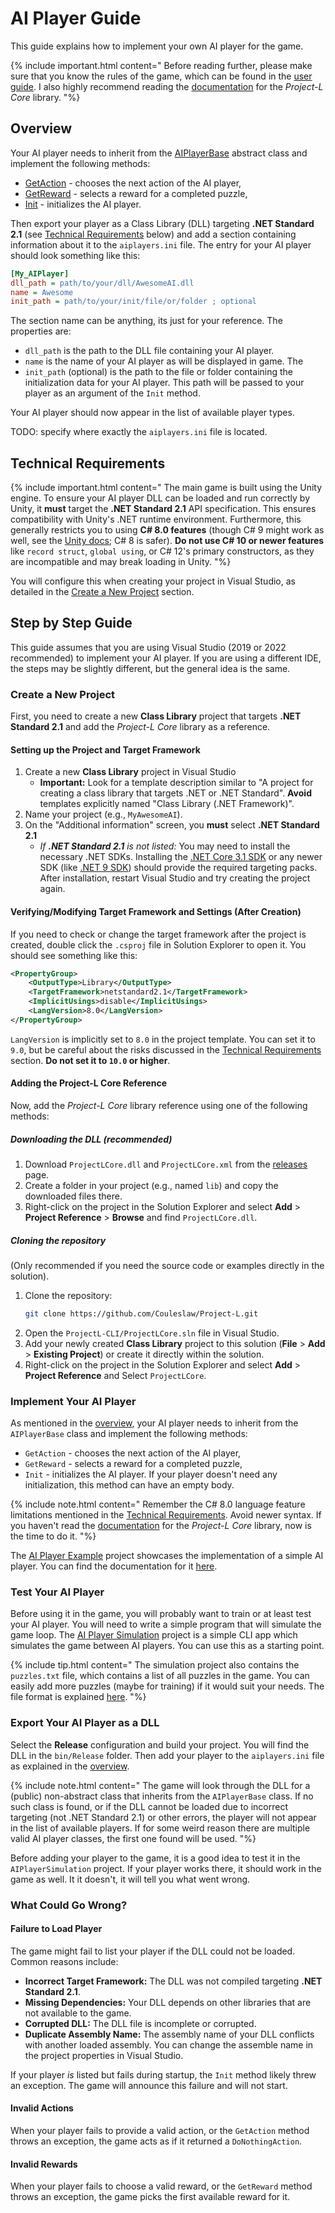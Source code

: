 <link rel='stylesheet' href='../css/markdown-alert.css'/>
<link rel='stylesheet' href='../css/code-highlight.css'/>

# AI Player Guide

This guide explains how to implement your own AI player for the game.

{% include important.html content="
Before reading further, please make sure that you know the rules of the game, which can be found in the [user guide](../UserDocs/index). I also highly recommend reading the [documentation](../TechnicalDocs/core/index) for the *Project-L Core* library.
"%}

## Overview

Your AI player needs to inherit from the [AIPlayerBase](../ProjectLCoreDocs/html/T_ProjectLCore_Players_AIPlayerBase.htm) abstract class and implement the following methods:

- [GetAction](../ProjectLCoreDocs/html/M_ProjectLCore_Players_AIPlayerBase_GetAction.htm) - chooses the next action of the AI player,
- [GetReward](../ProjectLCoreDocs/html/M_ProjectLCore_Players_AIPlayerBase_GetReward.htm) - selects a reward for a completed puzzle,
- [Init](../ProjectLCoreDocs/html/M_ProjectLCore_Players_AIPlayerBase_Init.htm) - initializes the AI player.

Then export your player as a Class Library (DLL) targeting **.NET Standard 2.1** (see [Technical Requirements](#technical-requirements) below) and add a section containing information about it to the `aiplayers.ini` file. The entry for your AI player should look something like this:

```ini
[My_AIPlayer]
dll_path = path/to/your/dll/AwesomeAI.dll
name = Awesome
init_path = path/to/your/init/file/or/folder ; optional
```

The section name can be anything, its just for your reference. The properties are:

- `dll_path` is the path to the DLL file containing your AI player.
- `name` is the name of your AI player as will be displayed in game. The
- `init_path` (optional) is the path to the file or folder containing the initialization data for your AI player. This path will be passed to your player as an argument of the `Init` method.

Your AI player should now appear in the list of available player types.

TODO: specify where exactly the `aiplayers.ini` file is located.

## Technical Requirements

{% include important.html content="
The main game is built using the Unity engine. To ensure your AI player DLL can be loaded and run correctly by Unity, it **must** target the **.NET Standard 2.1** API specification. This ensures compatibility with Unity's .NET runtime environment. Furthermore, this generally restricts you to using **C# 8.0 features** (though C# 9 might work as well, see the [Unity docs](https://docs.unity3d.com/Manual/csharp-compiler.html); C# 8 is safer). **Do not use C# 10 or newer features** like `record struct`, `global using`, or C# 12's primary constructors, as they are incompatible and may break loading in Unity.
"%}

You will configure this when creating your project in Visual Studio, as detailed in the [Create a New Project](#create-a-new-project) section.

## Step by Step Guide

This guide assumes that you are using Visual Studio (2019 or 2022 recommended) to implement your AI player. If you are using a different IDE, the steps may be slightly different, but the general idea is the same.

### Create a New Project

First, you need to create a new **Class Library** project that targets **.NET Standard 2.1** and add the _Project-L Core_ library as a reference.

#### Setting up the Project and Target Framework

1. Create a new **Class Library** project in Visual Studio
   - **Important:** Look for a template description similar to "A project for creating a class library that targets .NET or .NET Standard". **Avoid** templates explicitly named "Class Library (.NET Framework)".
2. Name your project (e.g., `MyAwesomeAI`).
3. On the "Additional information" screen, you **must** select **.NET Standard 2.1**
   - _If **.NET Standard 2.1** is not listed:_ You may need to install the necessary .NET SDKs. Installing the [.NET Core 3.1 SDK](https://dotnet.microsoft.com/en-us/download/dotnet/3.1) or any newer SDK (like [.NET 9 SDK](https://dotnet.microsoft.com/en-us/download/dotnet/9.0)) should provide the required targeting packs. After installation, restart Visual Studio and try creating the project again.

#### Verifying/Modifying Target Framework and Settings (After Creation)

If you need to check or change the target framework after the project is created, double click the `.csproj` file in Solution Explorer to open it. You should see something like this:

```xml
<PropertyGroup>
    <OutputType>Library</OutputType>
    <TargetFramework>netstandard2.1</TargetFramework>
    <ImplicitUsings>disable</ImplicitUsings>
    <LangVersion>8.0</LangVersion>
</PropertyGroup>
```

`LangVersion` is implicitly set to `8.0` in the project template. You can set it to `9.0`, but be careful about the risks discussed in the [Technical Requirements](#technical-requirements) section. **Do not set it to `10.0` or higher**.

#### Adding the Project-L Core Reference

Now, add the _Project-L Core_ library reference using one of the following methods:

##### Downloading the DLL (recommended)

1.  Download `ProjectLCore.dll` and `ProjectLCore.xml` from the [releases](https://github.com/Couleslaw/Project-L/releases/latest) page.
2.  Create a folder in your project (e.g., named `lib`) and copy the downloaded files there.
3.  Right-click on the project in the Solution Explorer and select **Add** > **Project Reference** > **Browse** and find `ProjectLCore.dll`.

##### Cloning the repository

(Only recommended if you need the source code or examples directly in the solution).

1.  Clone the repository:
    ```bash
    git clone https://github.com/Couleslaw/Project-L.git
    ```
2.  Open the `ProjectL-CLI/ProjectLCore.sln` file in Visual Studio.
3.  Add your newly created **Class Library** project to this solution (**File** > **Add** > **Existing Project**) or create it directly within the solution.
4.  Right-click on the project in the Solution Explorer and select **Add** > **Project Reference** and Select `ProjectLCore`.

### Implement Your AI Player

As mentioned in the [overview](#overview), your AI player needs to inherit from the `AIPlayerBase` class and implement the following methods:

- `GetAction` - chooses the next action of the AI player,
- `GetReward` - selects a reward for a completed puzzle,
- `Init` - initializes the AI player. If your player doesn't need any initialization, this method can have an empty body.

{% include note.html content="
Remember the C# 8.0 language feature limitations mentioned in the [Technical Requirements](#technical-requirements). Avoid newer syntax. If you haven't read the [documentation](../TechnicalDocs/core/index) for the _Project-L Core_ library, now is the time to do it.
"%}

The [AI Player Example](https://github.com/Couleslaw/Project-L/tree/master/ProjectL-CLI/AIPlayerExample) project showcases the implementation of a simple AI player. You can find the documentation for it [here](../AIPlayerExampleDocs/index.html).

### Test Your AI Player

Before using it in the game, you will probably want to train or at least test your AI player. You will need to write a simple program that will simulate the game loop. The [AI Player Simulation](https://github.com/Couleslaw/Project-L/tree/master/ProjectL-CLI/AIPlayerSimulation) project is a simple CLI app which simulates the game between AI players. You can use this as a starting point.

{% include tip.html content="
The simulation project also contains the `puzzles.txt` file, which contains a list of all puzzles in the game. You can easily add more puzzles (maybe for training) if it would suit your needs. The file format is explained [here](../ProjectLCoreDocs/html/T_ProjectLCore_GameLogic_PuzzleParser.htm).
"%}

### Export Your AI Player as a DLL

Select the **Release** configuration and build your project. You will find the DLL in the `bin/Release` folder. Then add your player to the `aiplayers.ini` file as explained in the [overview](#overview).

{% include note.html content="
The game will look through the DLL for a (public) non-abstract class that inherits from the `AIPlayerBase` class. If no such class is found, or if the DLL cannot be loaded due to incorrect targeting (not .NET Standard 2.1) or other errors, the player will not appear in the list of available players. If for some weird reason there are multiple valid AI player classes, the first one found will be used.
"%}

Before adding your player to the game, it is a good idea to test it in the `AIPlayerSimulation` project. If your player works there, it should work in the game as well. It it doesn't, it will tell you what went wrong.

### What Could Go Wrong?

#### Failure to Load Player

The game might fail to list your player if the DLL could not be loaded. Common reasons include:

- **Incorrect Target Framework:** The DLL was not compiled targeting **.NET Standard 2.1**.
- **Missing Dependencies:** Your DLL depends on other libraries that are not available to the game.
- **Corrupted DLL:** The DLL file is incomplete or corrupted.
- **Duplicate Assembly Name:** The assembly name of your DLL conflicts with another loaded assembly. You can change the assemble name in the project properties in Visual Studio.

If your player _is_ listed but fails during startup, the `Init` method likely threw an exception. The game will announce this failure and will not start.

#### Invalid Actions

When your player fails to provide a valid action, or the `GetAction` method throws an exception, the game acts as if it returned a `DoNothingAction`.

#### Invalid Rewards

When your player fails to choose a valid reward, or the `GetReward` method throws an exception, the game picks the first available reward for it.
